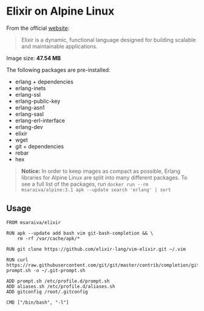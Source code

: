 Elixir on Alpine Linux
=====
From the official [website](http://elixir-lang.org/):
> Elixir is a dynamic, functional language designed for building scalable and maintainable applications.

Image size: **47.54 MB**

The following packages are pre-installed:

- erlang + dependencies
- erlang-inets
- erlang-ssl
- erlang-public-key
- erlang-asn1
- erlang-sasl
- erlang-erl-interface
- erlang-dev
- elixir
- wget
- git + dependencies
- rebar
- hex

> **Notice:** In order to keep images as compact as possible, Erlang libraries for Alpine Linux are split into many different packages. To see a full list of the packages, run `docker run --rm msaraiva/alpine:3.1 apk --update search 'erlang' | sort`

## Usage

```
FROM msaraiva/elixir

RUN apk --update add bash vim git-bash-completion && \
    rm -rf /var/cache/apk/*

RUN git clone https://github.com/elixir-lang/vim-elixir.git ~/.vim

RUN curl https://raw.githubusercontent.com/git/git/master/contrib/completion/git-prompt.sh -o ~/.git-prompt.sh

ADD prompt.sh /etc/profile.d/prompt.sh
ADD aliases.sh /etc/profile.d/aliases.sh
ADD gitconfig /root/.gitconfig

CMD ["/bin/bash", "-l"]
```

